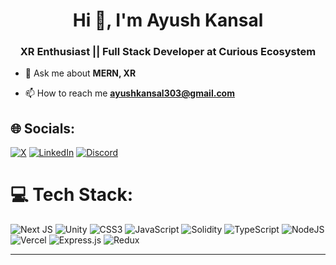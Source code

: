 <h1 align="center">Hi 👋, I'm Ayush Kansal</h1>
<h3 align="center">XR Enthusiast || Full Stack Developer at Curious Ecosystem</h3>

- 💬 Ask me about **MERN, XR**

- 📫 How to reach me **ayushkansal303@gmail.com**


## 🌐 Socials:
[![X](https://img.shields.io/badge/X-black.svg?logo=X&logoColor=white)](https://x.com/aykansal) 
[![LinkedIn](https://img.shields.io/badge/LinkedIn-%230077B5.svg?logo=linkedin&logoColor=white)](https://linkedin.com/in/aykansal)
[![Discord](https://img.shields.io/badge/Discord-%237289DA.svg?logo=discord&logoColor=white)](https://discord.gg/aykansal)

# 💻 Tech Stack:
![Next JS](https://img.shields.io/badge/Next-black?style=flat&logo=next.js&logoColor=white) ![Unity](https://img.shields.io/badge/unity-%23000000.svg?style=flat&logo=unity&logoColor=white) ![CSS3](https://img.shields.io/badge/css3-%231572B6.svg?style=flat&logo=css3&logoColor=white) ![JavaScript](https://img.shields.io/badge/javascript-%23323330.svg?style=flat&logo=javascript&logoColor=%23F7DF1E) ![Solidity](https://img.shields.io/badge/Solidity-%23363636.svg?style=flat&logo=solidity&logoColor=white) ![TypeScript](https://img.shields.io/badge/typescript-%23007ACC.svg?style=flat&logo=typescript&logoColor=white) ![NodeJS](https://img.shields.io/badge/node.js-6DA55F?style=flat&logo=node.js&logoColor=white) ![Vercel](https://img.shields.io/badge/vercel-%23000000.svg?style=flat&logo=vercel&logoColor=white) ![Express.js](https://img.shields.io/badge/express.js-%23404d59.svg?style=flat&logo=express&logoColor=%2361DAFB) ![Redux](https://img.shields.io/badge/redux-%23593d88.svg?style=flat&logo=redux&logoColor=white)

<!--
# 📊 GitHub Stats:
![](https://github-readme-stats.vercel.app/api?username=CDCAyush&theme=dark&hide_border=false&include_all_commits=true&count_private=true)<br/>
![](https://github-readme-streak-stats.herokuapp.com/?user=CDCAyush&theme=dark&hide_border=false)<br/>
![](https://github-readme-stats.vercel.app/api/top-langs/?username=CDCAyush&theme=dark&hide_border=false&include_all_commits=true&count_private=true&layout=compact)
-->
---

